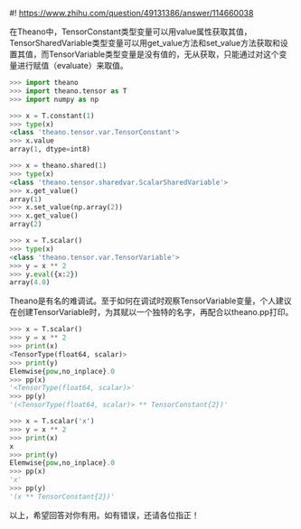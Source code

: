 #! https://www.zhihu.com/question/49131386/answer/114660038

[comment]: <> (Answer URL: https://www.zhihu.com/question/49131386/answer/114660038)
[comment]: <> (Question Title: theano中怎么查看TensorVariable的值，在debug时如何跟踪这样的变量？)
[comment]: <> (Author Name: 采石工)
[comment]: <> (Create Time: 2016-08-03 00:39:08)

在Theano中，TensorConstant类型变量可以用value属性获取其值，TensorSharedVariable类型变量可以用get_value方法和set_value方法获取和设置其值，而TensorVariable类型变量是没有值的，无从获取，只能通过对这个变量进行赋值（evaluate）来取值。  

    
```python
>>> import theano
>>> import theano.tensor as T
>>> import numpy as np

>>> x = T.constant(1)
>>> type(x)
<class 'theano.tensor.var.TensorConstant'>
>>> x.value
array(1, dtype=int8)

>>> x = theano.shared(1)
>>> type(x)
<class 'theano.tensor.sharedvar.ScalarSharedVariable'>
>>> x.get_value()
array(1)
>>> x.set_value(np.array(2))
>>> x.get_value()
array(2)

>>> x = T.scalar()
>>> type(x)
<class 'theano.tensor.var.TensorVariable'>
>>> y = x ** 2
>>> y.eval({x:2})
array(4.0)
```

  
Theano是有名的难调试。至于如何在调试时观察TensorVariable变量，个人建议在创建TensorVariable时，为其赋以一个独特的名字，再配合以theano.pp打印。  

    
```python
>>> x = T.scalar()
>>> y = x ** 2
>>> print(x)
<TensorType(float64, scalar)>
>>> print(y)
Elemwise{pow,no_inplace}.0
>>> pp(x)
'<TensorType(float64, scalar)>'
>>> pp(y)
'(<TensorType(float64, scalar)> ** TensorConstant{2})'

>>> x = T.scalar('x')
>>> y = x ** 2
>>> print(x)
x
>>> print(y)
Elemwise{pow,no_inplace}.0
>>> pp(x)
'x'
>>> pp(y)
'(x ** TensorConstant{2})'
```

  
以上，希望回答对你有用。如有错误，还请各位指正！

